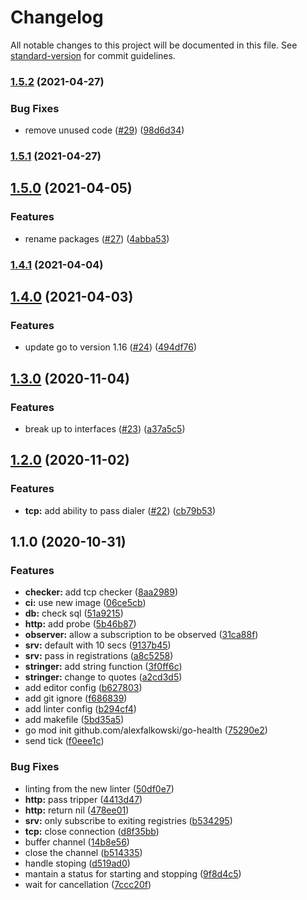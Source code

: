 # Changelog

All notable changes to this project will be documented in this file. See [standard-version](https://github.com/conventional-changelog/standard-version) for commit guidelines.

### [1.5.2](https://github.com/alexfalkowski/go-health/compare/v1.5.1...v1.5.2) (2021-04-27)


### Bug Fixes

* remove unused code ([#29](https://github.com/alexfalkowski/go-health/issues/29)) ([98d6d34](https://github.com/alexfalkowski/go-health/commit/98d6d34d546a77a232a4f73f1ec55454b52a09ed))

### [1.5.1](https://github.com/alexfalkowski/go-health/compare/v1.5.0...v1.5.1) (2021-04-27)

## [1.5.0](https://github.com/alexfalkowski/go-health/compare/v1.4.1...v1.5.0) (2021-04-05)


### Features

* rename packages ([#27](https://github.com/alexfalkowski/go-health/issues/27)) ([4abba53](https://github.com/alexfalkowski/go-health/commit/4abba53eca7887ef6205266d38492c87b4d15004))

### [1.4.1](https://github.com/alexfalkowski/go-health/compare/v1.4.0...v1.4.1) (2021-04-04)

## [1.4.0](https://github.com/alexfalkowski/go-health/compare/v1.3.0...v1.4.0) (2021-04-03)


### Features

* update go to version 1.16 ([#24](https://github.com/alexfalkowski/go-health/issues/24)) ([494df76](https://github.com/alexfalkowski/go-health/commit/494df76909d74f28a38f39b6e7c282b0f839ad7a))

## [1.3.0](https://github.com/alexfalkowski/go-health/compare/v1.2.0...v1.3.0) (2020-11-04)


### Features

* break up to interfaces ([#23](https://github.com/alexfalkowski/go-health/issues/23)) ([a37a5c5](https://github.com/alexfalkowski/go-health/commit/a37a5c572a84f54f293e65e70ace96cbf826d8c0))

## [1.2.0](https://github.com/alexfalkowski/go-health/compare/v1.1.0...v1.2.0) (2020-11-02)


### Features

* **tcp:** add ability to pass dialer ([#22](https://github.com/alexfalkowski/go-health/issues/22)) ([cb79b53](https://github.com/alexfalkowski/go-health/commit/cb79b534053a2ab2189969fa2fe06f18b72b2cd0))

## 1.1.0 (2020-10-31)


### Features

* **checker:** add tcp checker ([8aa2989](https://github.com/alexfalkowski/go-health/commit/8aa2989530c8c38ac1799b5e6e58ba3d10f8e8fc))
* **ci:** use new image ([06ce5cb](https://github.com/alexfalkowski/go-health/commit/06ce5cb972735c1cd03d96a6cdd3f7e2a2d8ca7b))
* **db:** check sql ([51a9215](https://github.com/alexfalkowski/go-health/commit/51a92152ff628ca7100659b7715f9da592b44fc2))
* **http:** add probe ([5b46b87](https://github.com/alexfalkowski/go-health/commit/5b46b878508e23335b7ba5c1e0c9f0b2bb8afd4a))
* **observer:** allow a subscription to be observed ([31ca88f](https://github.com/alexfalkowski/go-health/commit/31ca88fc1a7caeec78d3800b83170fcd527e712c))
* **srv:** default with 10 secs ([9137b45](https://github.com/alexfalkowski/go-health/commit/9137b45d2b9d29b7f55c4bcd89ffec9022877f06))
* **srv:** pass in registrations ([a8c5258](https://github.com/alexfalkowski/go-health/commit/a8c5258af299b995f0a0624cf534c20eb91ce0fb))
* **stringer:** add string function ([3f0ff6c](https://github.com/alexfalkowski/go-health/commit/3f0ff6c058f7620a7f1f83ac0939e939e93ffa29))
* **stringer:** change to quotes ([a2cd3d5](https://github.com/alexfalkowski/go-health/commit/a2cd3d5fe4b20ffed9838c90441c283c8d9d4d1b))
* add editor config ([b627803](https://github.com/alexfalkowski/go-health/commit/b627803bb3cc440f8b16e7c37fc5e5784a903a76))
* add git ignore ([f686839](https://github.com/alexfalkowski/go-health/commit/f686839c5ea8cbd90c3367592392a6c22fa6d5fa))
* add linter config ([b294cf4](https://github.com/alexfalkowski/go-health/commit/b294cf457c1a6cc26f6bf7287a825bbf6eecd9a6))
* add makefile ([5bd35a5](https://github.com/alexfalkowski/go-health/commit/5bd35a5e8ea395d19afd2b04e6dcf550fa3529c2))
* go mod init github.com/alexfalkowski/go-health ([75290e2](https://github.com/alexfalkowski/go-health/commit/75290e2ddb916350f5ef5923c6199522f0b028f7))
* send tick ([f0eee1c](https://github.com/alexfalkowski/go-health/commit/f0eee1cf946cf86cf2469ab0ab654db2c1729879))


### Bug Fixes

* linting from the new linter ([50df0e7](https://github.com/alexfalkowski/go-health/commit/50df0e73d3bfe7639cfc81c1dce64811f49110e0))
* **http:** pass tripper ([4413d47](https://github.com/alexfalkowski/go-health/commit/4413d47028201a3c121385a4db9c72d8384568a5))
* **http:** return nil ([478ee01](https://github.com/alexfalkowski/go-health/commit/478ee01d521365b72339ce53a3861e8fc3d0a53c))
* **srv:** only subscribe to exiting registries ([b534295](https://github.com/alexfalkowski/go-health/commit/b534295027350707542f5133346b448d5299aa24))
* **tcp:** close connection ([d8f35bb](https://github.com/alexfalkowski/go-health/commit/d8f35bb6c4f7a7d9d307646abbe616041e31d60b))
* buffer channel ([14b8e56](https://github.com/alexfalkowski/go-health/commit/14b8e5644323330c3b608dcff64a83840f94661b))
* close the channel ([b514335](https://github.com/alexfalkowski/go-health/commit/b514335cb7ae4d795eb5d07745b786ac946175d7))
* handle stoping ([d519ad0](https://github.com/alexfalkowski/go-health/commit/d519ad0f3dc76148d9a7ea2e597882375db66117))
* mantain a status for starting and stopping ([9f8d4c5](https://github.com/alexfalkowski/go-health/commit/9f8d4c546458277eb07e9b235a8ef2a02c0c6eae))
* wait for cancellation ([7ccc20f](https://github.com/alexfalkowski/go-health/commit/7ccc20ff29f165ecf6469dbe987e182233b388f5))
